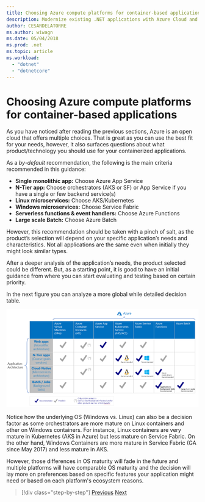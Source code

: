 ```yaml
---
title: Choosing Azure compute platforms for container-based applications
description: Modernize existing .NET applications with Azure Cloud and Windows containers | Choosing Azure compute platforms for container-based applications
author: CESARDELATORRE
ms.author: wiwagn
ms.date: 05/04/2018
ms.prod: .net
ms.topic: article
ms.workload: 
  - "dotnet"
  - "dotnetcore"
---
```

# Choosing Azure compute platforms for container-based applications

As you have noticed after reading the previous sections, Azure is an open cloud that offers multiple choices. That is great as you can use the best fit for your needs, however, it also surfaces questions about what product/technology you should use for your containerized applications.

As a *by-default* recommendation, the following is the main criteria recommended in this guidance:

  - **Single monolithic app:** Choose Azure App Service
  - **N-Tier app:** Choose orchestrators (AKS or SF) or App Service if you have a single or few backend service(s)
  - **Linux microservices:** Choose AKS/Kubernetes
  - **Windows microservices:** Choose Service Fabric
  - **Serverless functions & event handlers:** Choose Azure Functions
  - **Large scale Batch:** Choose Azure Batch 

However, this recommendation should be taken with a pinch of salt, as the product’s selection will depend on your specific application’s needs and characteristics. Not all applications are the same even when initially they might look similar types. 

After a deeper analysis of the application’s needs, the product selected could be different. But, as a starting point, it is good to have an initial guidance from where you can start evaluating and testing based on certain priority.

In the next figure you can analyze a more global while detailed decision table.

![](./media/image8.5.png)

Notice how the underlying OS (Windows vs. Linux) can also be a decision factor as some orchestrators are more mature on Linux containers and other on Windows containers. For instance, Linux containers are very mature in Kubernetes (AKS in Azure) but less mature on Service Fabric. On the other hand, Windows Containers are more mature in Service Fabric (GA since May 2017) and less mature in AKS. 

However, those differences in OS maturity will fade in the future and multiple platforms will have comparable OS maturity and the decision will lay more on preferences based on specific features your application might need or based on each platform's ecosystem reasons.


>[!div class="step-by-step"]
[Previous](when-to-deploy-windows-containers-to-azure-container-service-kubernetes.md)
[Next](build-resilient-services-ready-for-the-cloud-embrace-transient-failures-in-the-cloud.md)
